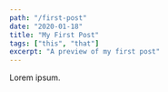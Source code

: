 ```yaml
---
path: "/first-post"
date: "2020-01-18"
title: "My First Post"
tags: ["this", "that"]
excerpt: "A preview of my first post"
---
```


Lorem ipsum.
